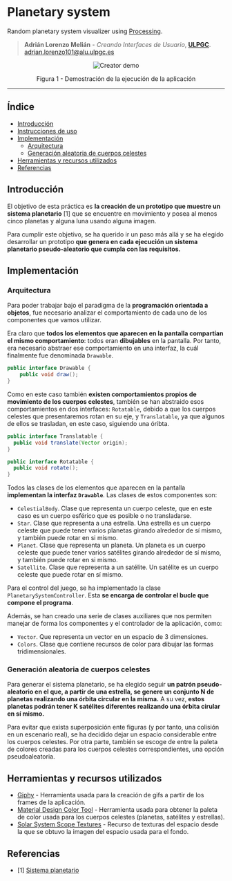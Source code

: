 # Planetary system

Random planetary system visualizer using [Processing](https://processing.org).
> **Adrián Lorenzo Melián** - *Creando Interfaces de Usuario*, [**ULPGC**](https://www.ulpgc.es).
> adrian.lorenzo101@alu.ulpgc.es

<div align="center">
 <img src=images/demo.gif alt="Creator demo"></img>
 <p>Figura 1 - Demostración de la ejecución de la aplicación</p>
</div>

***

## Índice
* [Introducción](#introduction)
* [Instrucciones de uso](#instructions) 
* [Implementación](#implementation)
    * [Arquitectura](#architecture)
    * [Generación aleatoria de cuerpos celestes](#celestial-body-generation)
* [Herramientas y recursos utilizados](#tools-and-resources)
* [Referencias](#references)

## Introducción <a id="introduction"></a>
El objetivo de esta práctica es **la creación de un prototipo que muestre un sistema planetario** [1] que se encuentre en movimiento y posea al menos cinco planetas y alguna luna usando alguna imagen.

Para cumplir este objetivo, se ha querido ir un paso más allá y se ha elegido desarrollar un prototipo **que genera en cada ejecución un sistema planetario pseudo-aleatorio que cumpla con las requisitos.**

## Implementación <a id="implementation"></a>

### Arquitectura <a id="architecture"></a>

Para poder trabajar bajo el paradigma de la **programación orientada a objetos**, fue necesario analizar el comportamiento de cada uno de los componentes que vamos utilizar. 

Era claro que **todos los elementos que aparecen en la pantalla compartían el mismo comportamiento**: todos eran **dibujables** en la pantalla. Por tanto, era necesario abstraer ese comportamiento en una interfaz, la cuál finalmente fue denominada `Drawable`.

```java
public interface Drawable {
    public void draw();
}
```

Como en este caso también **existen comportamientos propios de movimiento de los cuerpos celestes**, también se han abstraido esos comportamientos en dos interfaces: `Rotatable`, debido a que los cuerpos celestes que presentaremos rotan en su eje, y `Translatable`, ya que algunos de ellos se trasladan, en este caso, siguiendo una óribta.

```java
public interface Translatable {
  public void translate(Vector origin); 
}

public interface Rotatable {
  public void rotate(); 
}
```

Todos las clases de los elementos que aparecen en la pantalla **implementan la interfaz `Drawable`**. Las clases de estos componentes son:

- `CelestialBody`. Clase que representa un cuerpo celeste, que en este caso es un cuerpo esférico que es posible o no transladarse.
- `Star`. Clase que representa a una estrella. Una estrella es un cuerpo celeste que puede tener varios planetas girando alrededor de sí mismo, y también puede rotar en si mismo.
- `Planet`. Clase que representa un planeta. Un planeta es un cuerpo celeste que puede tener varios satélites girando alrededor de sí mismo, y también puede rotar en si mismo.
- `Satellite`. Clase que representa a un satélite. Un satélite es un cuerpo celeste que puede rotar en sí mismo.

Para el control del juego, se ha implementado la clase `PlanetarySystemController`. Esta **se encarga de controlar el bucle que compone el programa**.

Además, se han creado una serie de clases auxiliares que nos permiten manejar de forma los componentes y el controlador de la aplicación, como:

- `Vector`. Que representa un vector en un espacio de 3 dimensiones.
- `Colors`. Clase que contiene recursos de color para dibujar las formas tridimensionales.

### Generación aleatoria de cuerpos celestes <a id="celestial-body-generation"></a>

Para generar el sistema planetario, se ha elegido seguir **un patrón pseudo-aleatorio en el que, a partir de una estrella, se genere un conjunto N de planetas realizando una órbita circular en la misma.** A su vez, **estos planetas podrán tener K satélites diferentes realizando una órbita cirular en sí mismo.**

Para evitar que exista superposición ente figuras (y por tanto, una colisión en un escenario real), se ha decidido dejar un espacio considerable entre los cuerpos celestes. Por otra parte, también se escoge de entre la paleta de colores creadas para los cuerpos celestes correspondientes, una opción pseudoaleatoria.


## Herramientas y recursos utilizados <a id="tools-and-resources"></a>
- [Giphy](https://giphy.com) - Herramienta usada para la creación de gifs a partir de los frames de la aplicación.
- [Material Design Color Tool](https://material.io/resources/color/) - Herramienta usada para obtener la paleta de color usada para los cuerpos celestes (planetas, satélites y estrellas).
- [Solar System Scope Textures](https://www.solarsystemscope.com/textures/) - Recurso de texturas del espacio desde la que se obtuvo la imagen del espacio usada para el fondo.


## Referencias <a id="references"></a>
- [1] [Sistema planetario](https://es.wikipedia.org/wiki/Sistema_planetario)



